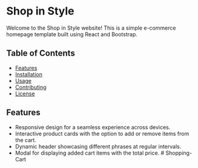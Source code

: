 # Shop in Style

Welcome to the Shop in Style website! This is a simple e-commerce homepage template built using React and Bootstrap.

## Table of Contents
- [Features](#features)
- [Installation](#installation)
- [Usage](#usage)
- [Contributing](#contributing)
- [License](#license)

## Features
- Responsive design for a seamless experience across devices.
- Interactive product cards with the option to add or remove items from the cart.
- Dynamic header showcasing different phrases at regular intervals.
- Modal for displaying added cart items with the total price.
#   S h o p p i n g - C a r t 
 
 

